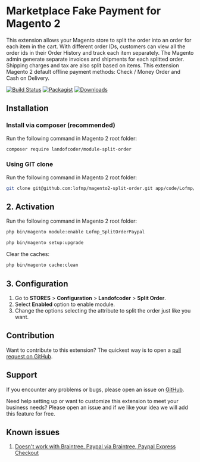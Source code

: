 # Marketplace Fake Payment for Magento 2

This extension allows your Magento store to split the order into an order for each item in the cart. With different order IDs, customers can view all the order ids in their Order History and track each item separately. The Magento admin generate separate invoices and shipments for each splitted order. Shipping charges and tax are also split based on items. This extension Magento 2 default offline payment methods: Check / Money Order and Cash on Delivery.

[![Build Status](https://travis-ci.org/lofmp/magento2-split-order.svg?branch=develop)](https://travis-ci.org/lofmp/magento2-split-order) [![Packagist](https://img.shields.io/packagist/v/landofcoder/module-split-order.svg)](https://packagist.org/packages/landofcoder/module-split-order) [![Downloads](https://img.shields.io/packagist/dt/landofcoder/module-split-order.svg)](https://packagist.org/packages/landofcoder/module-split-order)


## Installation

### Install via composer (recommended)

Run the following command in Magento 2 root folder:
```sh
composer require landofcoder/module-split-order
```

### Using GIT clone

Run the following command in Magento 2 root folder:
```sh
git clone git@github.com:lofmp/magento2-split-order.git app/code/Lofmp/SplitOrder
```

## 2. Activation

Run the following command in Magento 2 root folder:
```sh
php bin/magento module:enable Lofmp_SplitOrderPaypal
```
```sh
php bin/magento setup:upgrade
```

Clear the caches:
```sh
php bin/magento cache:clean
```

## 3. Configuration

1. Go to **STORES** > **Configuration** > **Landofcoder** > **Split Order**.
2. Select **Enabled** option to enable module.
3. Change the options selecting the attribute to split the order just like you want.

## Contribution

Want to contribute to this extension? The quickest way is to open a [pull request on GitHub](https://help.github.com/articles/using-pull-requests).


## Support

If you encounter any problems or bugs, please open an issue on [GitHub](https://github.com/lofmp/magento2-split-order/issues).

Need help setting up or want to customize this extension to meet your business needs? Please open an issue and if we like your idea we will add this feature for free.

## Known issues

1. [Doesn't work with Braintree, Paypal via Braintree, Paypal Express Checkout](https://github.com/lofmp/magento2-split-order/issues/10)
